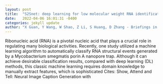 ```yaml
---
layout: post
title:  "S2Snet: deep learning for low molecular weight RNA identification with nanopore"
date:   2022-04-06 16:01:31 -0400
categories: jekyll update
author: "X Guan, Y Wang, W Shao, Z Li, S Huang, D Zhang - Briefings in Bioinformatics"
---
```

Ribonucleic acid (RNA) is a pivotal nucleic acid that plays a crucial role in regulating many biological activities. Recently, one study utilized a machine learning algorithm to automatically classify RNA structural events generated by a Mycobacterium smegmatis porin A nanopore trap. Although it can achieve desirable classification results, compared with deep learning (DL) methods, this classic machine learning requires domain knowledge to manually extract features, which is sophisticated Cites: Show, Attend and Tell: Neural Image Caption Generation with